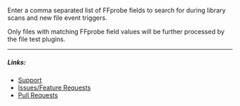 
Enter a comma separated list of FFprobe fields to search for during library scans and new file event triggers.

Only files with matching FFprobe field values will be further processed by the file test plugins.

---

##### Links:

- [Support](https://unmanic.app/discord)
- [Issues/Feature Requests](https://github.com/Unmanic/plugin.limit_library_search_by_ffprobe_data/issues)
- [Pull Requests](https://github.com/Unmanic/plugin.limit_library_search_by_ffprobe_data/pulls)
